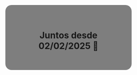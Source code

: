 
<html lang="pt-BR">
<head>
  <meta charset="UTF-8">
  <title>Contador de Amor</title>
  <style>
    * {
      margin: 0;
      padding: 0;
      box-sizing: border-box;
    }

    html, body {
      height: 100%;
      font-family: 'Arial', sans-serif;
      color: white;
      text-shadow: 2px 2px 4px #000;
    }

    body {
      background-image: url('FOTO_DO_CASAL.jpg');
      background-size: cover;
      background-position: center;
      display: flex;
      align-items: center;
      justify-content: center;
    }

    .contador {
      background: rgba(0, 0, 0, 0.5);
      padding: 40px;
      border-radius: 20px;
      text-align: center;
    }

    .contador h1 {
      font-size: 2em;
      margin-bottom: 20px;
    }

    .tempo {
      font-size: 1.5em;
      font-weight: bold;
    }
  </style>
</head>
<body>
  <div class="contador">
    <h1>Juntos desde 02/02/2025 💖</h1>
    <div class="tempo" id="tempo-decorrido"></div>
  </div>

  <script>
    const dataInicio = new Date("2025-02-02T00:00:00");

    function atualizarTempo() {
      const agora = new Date();
      let diff = agora - dataInicio;

      const minutos = Math.floor(diff / 1000 / 60);
      const dias = Math.floor(minutos / 1440);
      const horas = Math.floor((minutos % 1440) / 60);
      const mins = minutos % 60;

      document.getElementById("tempo-decorrido").innerText =
        `${dias} dias, ${horas} horas e ${mins} minutos juntos 💞`;
    }

    atualizarTempo();
    setInterval(atualizarTempo, 60000);
  </script>
</body>
</html>
